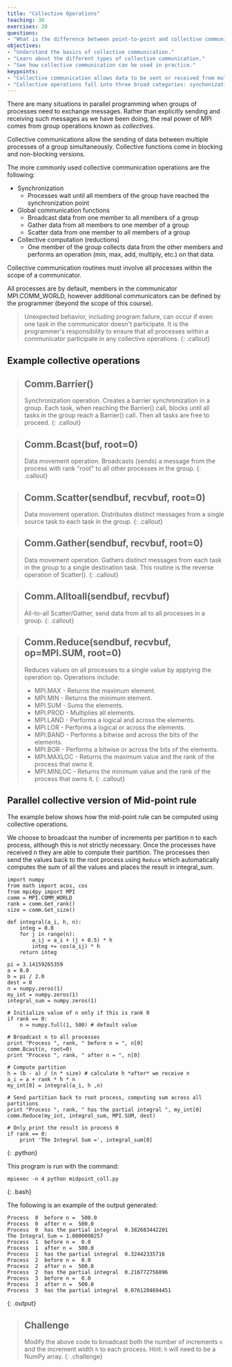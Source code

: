 ```yaml
---
title: "Collective Operations"
teaching: 30
exercises: 20
questions:
- "What is the difference between point-to-point and collective communication?" 
objectives:
- "Understand the basics of collective communication."
- "Learn about the different types of collective communication."
- "See how collective communication can be used in practice."
keypoints:
- "Collective communication allows data to be sent or received from multiple processes simultaneously."
- "Collective operations fall into three broad categories: synchonization, communication, and computation."
---
```

There are many situations in parallel programming when groups of processes need to exchange messages. Rather than explicitly sending and receiving 
such messages as we have been doing, the real power of MPI comes from group operations known as *collectives*.

Collective communications allow the sending of data between multiple processes of a group simultaneously. Collective functions come in blocking and 
non-blocking versions.

The more commonly used collective communication operations are the following:

- Synchronization
  - Processes wait until all members of the group have reached the synchronization point
- Global communication functions
  - Broadcast data from one member to all members of a group
  - Gather data from all members to one member of a group
  - Scatter data from one member to all members of a group
- Collective computation (reductions)
  - One member of the group collects data from the other members and performs an operation (min, max, add, multiply, etc.) on that data.

Collective communication routines must involve all processes within the scope of a communicator.

All processes are by default, members in the communicator MPI.COMM_WORLD, however additional communicators can be defined by the programmer 
(beyond the scope of this course).

> Unexpected behavior, including program failure, can occur if even one task in the communicator doesn't participate. 
> It is the programmer's responsibility to ensure that all processes within a communicator participate in any collective operations.
{: .callout}

## Example collective operations

> ## Comm.Barrier()
> Synchronization operation. Creates a barrier synchronization in a group. Each task, when reaching the Barrier() call, blocks until all 
> tasks in the group reach a Barrier() call. Then all tasks are free to proceed.
{: .callout}

> ## Comm.Bcast(buf, root=0)
> Data movement operation. Broadcasts (sends) a message from the process with rank "root" to all other processes in the group.
{: .callout}

> ## Comm.Scatter(sendbuf, recvbuf, root=0)
> Data movement operation. Distributes distinct messages from a single source task to each task in the group.
{: .callout}

> ## Comm.Gather(sendbuf, recvbuf, root=0)
> Data movement operation. Gathers distinct messages from each task in the group to a single destination task. This routine is the reverse 
> operation of Scatter().
{: .callout}

> ## Comm.Alltoall(sendbuf, recvbuf)
> All-to-all Scatter/Gather, send data from all to all processes in a group.
{: .callout}

> ## Comm.Reduce(sendbuf, recvbuf, op=MPI.SUM, root=0)
> Reduces values on all processes to a single value by applying the operation op. Operations include:
> - MPI.MAX - Returns the maximum element.
> - MPI.MIN - Returns the minimum element.
> - MPI.SUM - Sums the elements.
> - MPI.PROD - Multiplies all elements.
> - MPI.LAND - Performs a logical and across the elements.
> - MPI.LOR - Performs a logical or across the elements.
> - MPI.BAND - Performs a bitwise and across the bits of the elements.
> - MPI.BOR - Performs a bitwise or across the bits of the elements.
> - MPI.MAXLOC - Returns the maximum value and the rank of the process that owns it.
> - MPI.MINLOC - Returns the minimum value and the rank of the process that owns it.
{: .callout}

## Parallel collective version of Mid-point rule

The example below shows how the mid-point rule can be computed using collective operations.

We choose to broadcast the number of increments per partition n to each process, although this is not strictly necessary. Once the processes 
have received n they are able to compute their partition. The processes then send the values back to the root process using `Reduce` which 
automatically computes the sum of all the values and places the result in integral_sum.

~~~
import numpy
from math import acos, cos
from mpi4py import MPI
comm = MPI.COMM_WORLD
rank = comm.Get_rank()
size = comm.Get_size()

def integral(a_i, h, n):
    integ = 0.0
    for j in range(n):
        a_ij = a_i + (j + 0.5) * h
        integ += cos(a_ij) * h
    return integ

pi = 3.14159265359
a = 0.0
b = pi / 2.0
dest = 0
n = numpy.zeros(1)
my_int = numpy.zeros(1)
integral_sum = numpy.zeros(1)

# Initialize value of n only if this is rank 0
if rank == 0:
    n = numpy.full(1, 500) # default value
    
# Broadcast n to all processes
print "Process ", rank, " before n = ", n[0]
comm.Bcast(n, root=0)
print "Process ", rank, " after n = ", n[0]

# Compute partition
h = (b - a) / (n * size) # calculate h *after* we receive n
a_i = a + rank * h * n
my_int[0] = integral(a_i, h ,n)

# Send partition back to root process, computing sum across all partitions
print "Process ", rank, " has the partial integral ", my_int[0]
comm.Reduce(my_int, integral_sum, MPI.SUM, dest)

# Only print the result in process 0
if rank == 0:
    print 'The Integral Sum =', integral_sum[0]
~~~
{: .python}

This program is run with the command:

~~~
mpiexec -n 4 python midpoint_coll.py
~~~
{: .bash}

The following is an example of the output generated:

~~~
Process  0  before n =  500.0
Process  0  after n =  500.0
Process  0  has the partial integral  0.382683442201
The Integral Sum = 1.0000000257
Process  1  before n =  0.0
Process  1  after n =  500.0
Process  1  has the partial integral  0.32442335716
Process  2  before n =  0.0
Process  2  after n =  500.0
Process  2  has the partial integral  0.216772756896
Process  3  before n =  0.0
Process  3  after n =  500.0
Process  3  has the partial integral  0.0761204694451
~~~
{: .output}

> ## Challenge
> Modify the above code to broadcast both the number of increments `n` and the increment width `h` to each process. 
> Hint: `h` will need to be a NumPy array.
{: .challenge}

